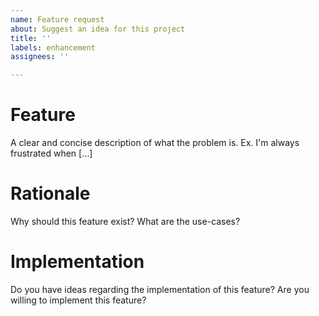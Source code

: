 ```yaml
---
name: Feature request
about: Suggest an idea for this project
title: ''
labels: enhancement
assignees: ''

---
```


# Feature
A clear and concise description of what the problem is. Ex. I'm always frustrated when [...]

# Rationale

Why should this feature exist?
What are the use-cases?

# Implementation

Do you have ideas regarding the implementation of this feature?
Are you willing to implement this feature?
